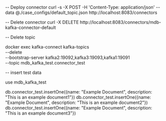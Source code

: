 -- Deploy connector 
curl -s -X POST -H 'Content-Type: application/json' --data @./case_configs/default_topic.json http://localhost:8083/connectors


-- Delete connector
curl -X DELETE  http://localhost:8083/connectors/mdb-kafka-connector-default

-- Delete topic

docker exec kafka-connect kafka-topics \
  --delete \
  --bootstrap-server kafka2:19092,kafka3:19093,kafka1:19091 \
  --topic mdb_kafka_test.connector_test




-- insert test data

use mdb_kafka_test

db.connector_test.insertOne({name: "Example Document", description: "This is an example document1"})
db.connector_test.insertOne({name: "Example Document", description: "This is an example document2"})
db.connector_test.insertOne({name: "Example Document", description: "This is an example document3"})
